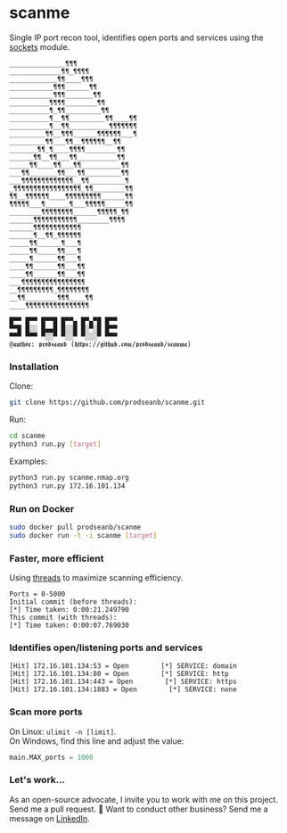 # scanme
Single IP port recon tool, identifies open ports and services using the [sockets](https://docs.python.org/3/library/socket.html) module.
```
______________¶¶¶
_____________¶¶_¶¶¶¶
____________¶¶____¶¶¶
___________¶¶¶______¶¶
___________¶¶¶_______¶¶
__________¶¶¶¶________¶¶
__________¶_¶¶_________¶¶
__________¶__¶¶_________¶¶____¶¶
__________¶__¶¶__________¶¶¶¶¶¶¶
_________¶¶__¶¶¶______¶¶¶¶¶¶___¶
_________¶¶___¶¶__¶¶¶¶¶¶__¶¶
_______¶¶_¶____¶¶¶¶________¶¶
______¶¶__¶¶___¶¶__________¶¶
_____¶¶____¶¶___¶¶__________¶¶
___¶¶_______¶¶___¶¶_________¶¶
___¶¶¶¶¶¶¶¶¶¶¶¶¶__¶¶_________¶
_¶¶¶¶¶¶¶¶¶¶¶¶¶¶¶¶¶_¶¶________¶¶
¶¶__¶¶¶¶¶¶____¶¶¶¶¶¶¶¶¶______¶¶
¶¶¶¶¶___¶______¶___¶¶¶¶¶_____¶¶
________¶¶¶¶¶¶¶¶______¶¶¶¶¶_¶¶
______¶¶¶¶¶¶¶¶¶¶¶________¶¶¶¶
______¶¶¶¶¶¶¶¶¶¶¶¶
______¶__¶¶_¶¶¶¶¶¶
_____¶¶______¶___¶
_____¶¶_____¶¶___¶
_____¶______¶¶___¶
____¶¶______¶¶___¶¶
____¶¶______¶¶___¶¶
___¶¶¶¶¶¶¶¶¶¶¶¶¶¶¶¶
__¶¶¶¶¶¶¶¶¶_¶¶¶¶¶¶¶¶
__¶¶________¶¶¶____¶¶
____¶¶¶¶¶¶¶¶¶¶¶¶¶¶¶¶

█▀▀ █▀▀ █▀▀█ █▀▀▄ █▀▄▀█ █▀▀ 
▀▀█ █░░ █▄▄█ █░░█ █░▀░█ █▀▀ 
▀▀▀ ▀▀▀ ▀░░▀ ▀░░▀ ▀░░░▀ ▀▀▀
@𝖆𝖚𝖙𝖍𝖔𝖗: 𝖕𝖗𝖔𝖉𝖘𝖊𝖆𝖓𝖇 (𝖍𝖙𝖙𝖕𝖘://𝖌𝖎𝖙𝖍𝖚𝖇.𝖈𝖔𝖒/𝖕𝖗𝖔𝖉𝖘𝖊𝖆𝖓𝖇/𝖘𝖈𝖆𝖓𝖒𝖊)
```
### Installation
Clone:
```bash
git clone https://github.com/prodseanb/scanme.git
```
Run:
```bash
cd scanme
python3 run.py [target]
```
Examples:
```bash
python3 run.py scanme.nmap.org
python3 run.py 172.16.101.134
```
### Run on Docker
```bash
sudo docker pull prodseanb/scanme
sudo docker run -t -i scanme [target]
```
### Faster, more efficient
Using [threads](https://docs.python.org/3/library/threading.html) to maximize scanning efficiency.
```
Ports = 0-5000
Initial commit (before threads):
[*] Time taken: 0:00:21.249790
This commit (with threads):
[*] Time taken: 0:00:07.769030
```
### Identifies open/listening ports and services
```
[Hit] 172.16.101.134:53 = Open        [*] SERVICE: domain
[Hit] 172.16.101.134:80 = Open        [*] SERVICE: http
[Hit] 172.16.101.134:443 = Open        [*] SERVICE: https
[Hit] 172.16.101.134:1883 = Open        [*] SERVICE: none
```
### Scan more ports
On Linux: `ulimit -n [limit]`.<br />
On Windows, find this line and adjust the value:
```python
main.MAX_ports = 1000
```
### Let's work...
As an open-source advocate, I invite you to work with me on this project. Send me a pull request. 🤘 Want to conduct other business? Send me a message on [LinkedIn](https://www.linkedin.com/in/sean-bachiller-40b63417b/). 
